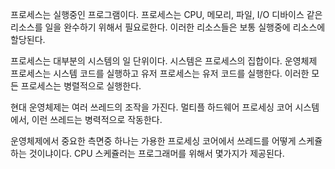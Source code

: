 프로세스는 실행중인 프로그램이다. 프로세스는 CPU, 메모리, 파일, I/O 디바이스 같은 리소스를 일을 완수하기 위해서 필요로한다. 이러한 리소스들은 보통 실행중에 리소스에 할당된다.

프로세스는 대부분의 시스템의 일 단위이다. 시스템은 프로세스의 집합이다. 운영체제 프로세스는 시스템 코드를 실행하고 유저 프로세스는 유저 코드를 실행한다. 이러한 모든 프로세스는 병렬적으로 실행한다.

현대 운영체제는 여러 쓰레드의 조작을 가진다. 멀티플 하드웨어 프로세싱 코어 시스템에서, 이런 쓰레드는 병력적으로 작동한다.

운영체제에서 중요한 측면중 하나는 가용한 프로세싱 코어에서 쓰레드를 어떻게 스케쥴 하는 것이냐이다. CPU 스케쥴러는 프로그래머를 위해서 몇가지가 제공된다.